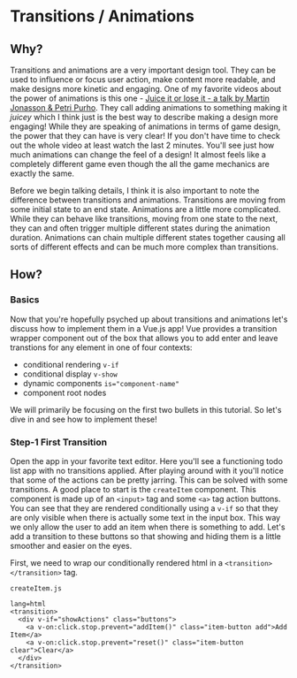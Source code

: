 # Transitions / Animations

## Why?

Transitions and animations are a very important design tool. They can be used to influence or focus user action, make content more readable, and make designs more kinetic and engaging. One of my favorite videos about the power of animations is this one - [Juice it or lose it - a talk by Martin Jonasson & Petri Purho](https://www.youtube.com/watch?v=Fy0aCDmgnxg). They call adding animations to something making it *juicey* which I think just is the best way to describe making a design more engaging! While they are speaking of animations in terms of game design, the power that they can have is very clear! If you don't have time to check out the whole video at least watch the last 2 minutes. You'll see just how much animations can change the feel of a design! It almost feels like a completely different game even though the all the game mechanics are exactly the same. 
 
Before we begin talking details, I think it is also important to note the difference between transitions and animations. Transitions are moving from some initial state to an end state. Animations are a little more complicated. While they can behave like transitions, moving from one state to the next, they can and often trigger multiple different states during the animation duration. Animations can chain multiple different states together causing all sorts of different effects and can be much more complex than transitions.
 
 
 ## How?
 
 ### Basics
 
 Now that you're hopefully psyched up about transitions and animations let's discuss how to implement them in a Vue.js app!
 Vue provides a transition wrapper component out of the box that allows you to add enter and leave transtions for any element 
 in one of four contexts:
 * conditional rendering `v-if`
 * conditional display `v-show`
 * dynamic components `is="component-name"`
 * component root nodes
 
We will primarily be focusing on the first two bullets in this tutorial. So let's dive in and see how to implement these!
 
 ### Step-1 First Transition
 
Open the app in your favorite text editor. Here you'll see a functioning todo list app with no transitions applied. After playing around with it you'll notice that some of the actions can be pretty jarring. This can be solved with some transitions. A good place to start is the `createItem` component. This component is made up of an `<input>` tag and some `<a>` tag action buttons. You can see that they are rendered conditionally using a `v-if` so that they are only visible when there is actually some text in the input box. This way we only allow the user to add an item when there is something to add. Let's add a transition to these buttons so that showing and hiding them is a little smoother and easier on the eyes. 

First, we need to wrap our conditionally rendered html in a `<transition></transition>` tag.

`createItem.js`
```
lang=html
<transition>
  <div v-if="showActions" class="buttons">
    <a v-on:click.stop.prevent="addItem()" class="item-button add">Add Item</a>
    <a v-on:click.stop.prevent="reset()" class="item-button clear">Clear</a>
  </div>
</transition>
```
